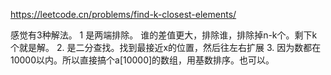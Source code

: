 https://leetcode.cn/problems/find-k-closest-elements/

感觉有3种解法。
1 是两端排除。 谁的差值更大，排除谁，排除掉n-k个。剩下k个就是解。
2. 是二分查找。找到最接近x的位置，然后往左右扩展
3. 因为数都在10000以内。所以直接搞个a[10000]的数组，用基数排序。也可以。